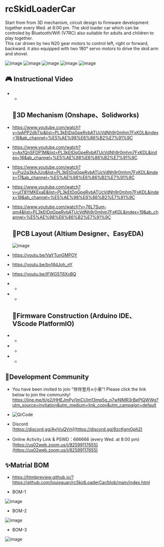 # rcSkidLoaderCar

Start from from 3D mechanism, circuit design to firmware development together every Wed. at 8:00 pm. The skid loader car which can be controled by Bluetooth/Wifi (V7RC) also suitable for adults and children to play together.  
This car driven by two N20 gear motors to control left, right or forward, backward. it also equipped with two 180° servo motors to drive the skid arm and shovel.
  
![image](https://user-images.githubusercontent.com/11693540/207475960-c402c751-1d8d-4f12-915c-e68db77c3fd4.png)
![image](https://user-images.githubusercontent.com/11693540/207475976-40429c35-93f5-49d1-9785-5c58404098eb.png)
![image](https://user-images.githubusercontent.com/11693540/205819406-7c3f977c-1c3f-4edc-9312-61269ae7b670.png)
![image](https://user-images.githubusercontent.com/11693540/208003478-8c05da58-757a-487d-b964-c8d101f40af6.png)
![image](https://user-images.githubusercontent.com/11693540/208003493-4068f6a9-c4bc-4e85-8622-1f3ac058bbbd.png)


  

## 🎮 Instructional Video  
- -
  ## 🚩3D Mechanism (Onshape、Solidworks)  
- https://www.youtube.com/watch?v=IpAPP2dbTlo&list=PL3kEtDqGpeRvbATUcVdNh9r0mhm7FxKDL&index=16&ab_channel=%E5%AE%98%E6%86%B2%E7%91%9C
- https://www.youtube.com/watch?v=AxfQnSFDP1M&list=PL3kEtDqGpeRvbATUcVdNh9r0mhm7FxKDL&index=16&ab_channel=%E5%AE%98%E6%86%B2%E7%91%9C
- https://www.youtube.com/watch?v=Puj2q3kAJUo&list=PL3kEtDqGpeRvbATUcVdNh9r0mhm7FxKDL&index=17&ab_channel=%E5%AE%98%E6%86%B2%E7%91%9C
- https://www.youtube.com/watch?v=uIT8YMKExaE&list=PL3kEtDqGpeRvbATUcVdNh9r0mhm7FxKDL&index=18&ab_channel=%E5%AE%98%E6%86%B2%E7%91%9C
- https://www.youtube.com/watch?v=76L7Sum-qm4&list=PL3kEtDqGpeRvbATUcVdNh9r0mhm7FxKDL&index=19&ab_channel=%E5%AE%98%E6%86%B2%E7%91%9C
  ## 🚀PCB Layout (Altium Designer、EasyEDA)
  ![image](https://user-images.githubusercontent.com/11693540/208341565-fb314cde-7338-47a2-9ee6-32325ada014a.png)
  
- https://youtu.be/VaYTunGMPOY
- https://youtu.be/bvf4dJoh_nY
- https://youtu.be/lFWG5T6XxBQ
- -
- -
  ## 🚀Firmware Construction (Arduino IDE、VScode PlatformIO)  
- -
- -
- -
   
## 🎄Development Community
- You have been invited to join "伴伴登月±小車"! Please click the link below to join the community!    
https://line.me/ti/g2/HHEJmPyi1mCUlm13mp5g_n7wNlMR3rBePlQWWg?utm_source=invitation&utm_medium=link_copy&utm_campaign=default  
  
- ![QrCode](https://user-images.githubusercontent.com/11693540/205818597-97cd6f16-2f36-42ca-bde3-ab54daa72cb5.jpg)    
  
- Discord  
[https://discord.gg/AyjVuQVm](https://discord.gg/8zcKgmGph2)
  
- Online Activity Link & PSWD：666666 (every Wed. at 8:00 pm)   
[https://us02web.zoom.us/j/82599117655](https://us02web.zoom.us/j/82599117655)
      
## ✨Matrial BOM  
- https://htmlpreview.github.io/?https://github.com/louisguan/rcSkidLoaderCar/blob/main/index.html
  
- BOM-1
   
![image](https://user-images.githubusercontent.com/11693540/205850016-d8d73447-9900-4270-874e-e40e6dbb131d.png)

- BOM-2
   
![image](https://user-images.githubusercontent.com/11693540/205815986-169ad4b8-0f41-42ff-8d61-eeab1d976a6b.png)  

- BOM-3
   
![image](https://user-images.githubusercontent.com/11693540/205816311-4d4a56b2-48f8-40f7-898f-261e82c94747.png)  
  
